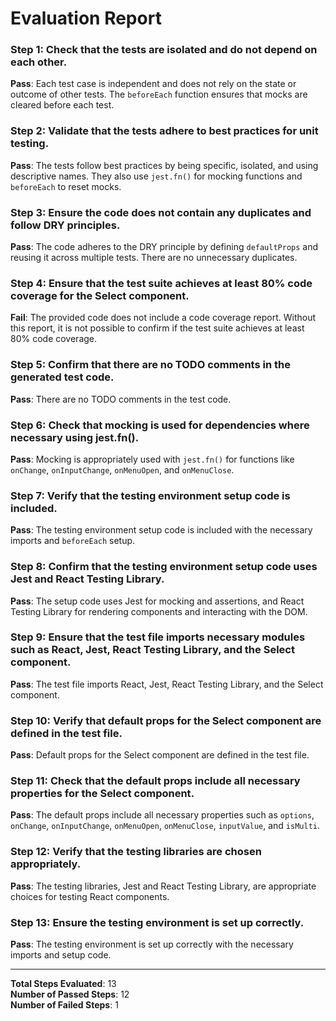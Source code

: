 # Evaluation Report

### Step 1: Check that the tests are isolated and do not depend on each other.
**Pass**: Each test case is independent and does not rely on the state or outcome of other tests. The `beforeEach` function ensures that mocks are cleared before each test.

### Step 2: Validate that the tests adhere to best practices for unit testing.
**Pass**: The tests follow best practices by being specific, isolated, and using descriptive names. They also use `jest.fn()` for mocking functions and `beforeEach` to reset mocks.

### Step 3: Ensure the code does not contain any duplicates and follow DRY principles.
**Pass**: The code adheres to the DRY principle by defining `defaultProps` and reusing it across multiple tests. There are no unnecessary duplicates.

### Step 4: Ensure that the test suite achieves at least 80% code coverage for the Select component.
**Fail**: The provided code does not include a code coverage report. Without this report, it is not possible to confirm if the test suite achieves at least 80% code coverage.

### Step 5: Confirm that there are no TODO comments in the generated test code.
**Pass**: There are no TODO comments in the test code.

### Step 6: Check that mocking is used for dependencies where necessary using jest.fn().
**Pass**: Mocking is appropriately used with `jest.fn()` for functions like `onChange`, `onInputChange`, `onMenuOpen`, and `onMenuClose`.

### Step 7: Verify that the testing environment setup code is included.
**Pass**: The testing environment setup code is included with the necessary imports and `beforeEach` setup.

### Step 8: Confirm that the testing environment setup code uses Jest and React Testing Library.
**Pass**: The setup code uses Jest for mocking and assertions, and React Testing Library for rendering components and interacting with the DOM.

### Step 9: Ensure that the test file imports necessary modules such as React, Jest, React Testing Library, and the Select component.
**Pass**: The test file imports React, Jest, React Testing Library, and the Select component.

### Step 10: Verify that default props for the Select component are defined in the test file.
**Pass**: Default props for the Select component are defined in the test file.

### Step 11: Check that the default props include all necessary properties for the Select component.
**Pass**: The default props include all necessary properties such as `options`, `onChange`, `onInputChange`, `onMenuOpen`, `onMenuClose`, `inputValue`, and `isMulti`.

### Step 12: Verify that the testing libraries are chosen appropriately.
**Pass**: The testing libraries, Jest and React Testing Library, are appropriate choices for testing React components.

### Step 13: Ensure the testing environment is set up correctly.
**Pass**: The testing environment is set up correctly with the necessary imports and setup code.

---

**Total Steps Evaluated**: 13  
**Number of Passed Steps**: 12  
**Number of Failed Steps**: 1